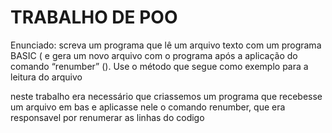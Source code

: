 # TRABALHO DE POO

Enunciado:
screva um programa que lê um arquivo texto com um programa BASIC (<nome arquivo.bas> e gera um novo arquivo com o programa após a aplicação do comando “renumber” (<nome arquivo-rn.bas>). Use o método que segue como exemplo para a leitura do arquivo

neste trabalho era necessário que criassemos um programa que recebesse um arquivo em bas e aplicasse nele o comando renumber, que era responsavel por renumerar as linhas do codigo
